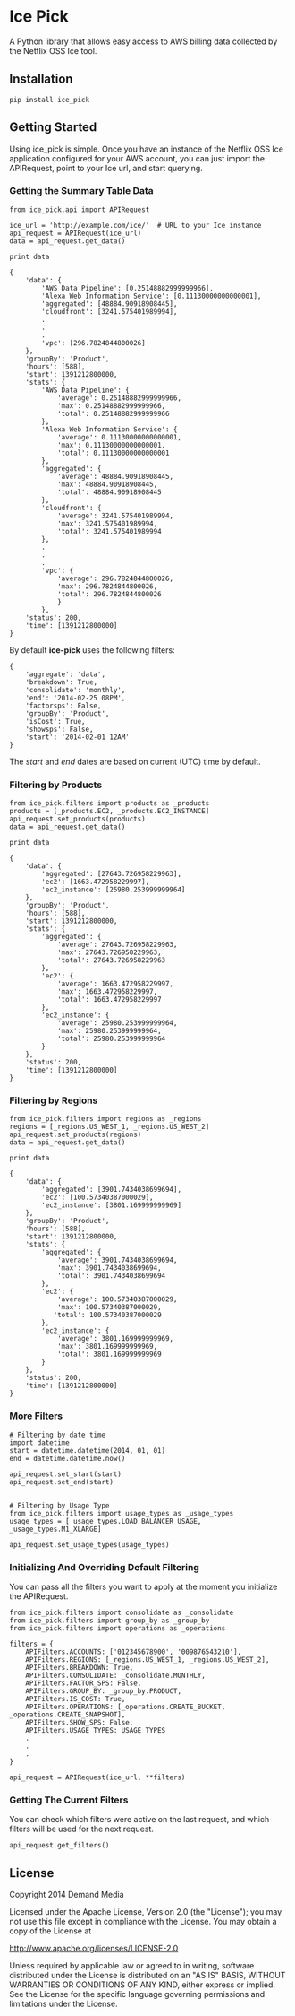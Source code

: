 # Ice Pick

A Python library that allows easy access to AWS billing data collected by the Netflix OSS Ice tool.


## Installation

    pip install ice_pick

## Getting Started

Using ice_pick is simple.  Once you have an instance of the Netflix OSS Ice application configured for your AWS account, you can just import the APIRequest, point to your Ice url, and start querying.

### Getting the Summary Table Data

    from ice_pick.api import APIRequest
    
    ice_url = 'http://example.com/ice/'  # URL to your Ice instance
    api_request = APIRequest(ice_url)
    data = api_request.get_data()
    
    print data
    
    {
        'data': {
            'AWS Data Pipeline': [0.25148882999999966],
            'Alexa Web Information Service': [0.11130000000000001],
            'aggregated': [48884.90918908445],
            'cloudfront': [3241.575401989994],
            .
            .
            .
            'vpc': [296.7824844800026]
        },
        'groupBy': 'Product',
        'hours': [588],
        'start': 1391212800000,
        'stats': {
            'AWS Data Pipeline': {
                'average': 0.25148882999999966,
                'max': 0.25148882999999966,
                'total': 0.25148882999999966
            },
            'Alexa Web Information Service': {
                'average': 0.11130000000000001,
                'max': 0.11130000000000001,
                'total': 0.11130000000000001
            },
            'aggregated': {
                'average': 48884.90918908445,
                'max': 48884.90918908445,
                'total': 48884.90918908445
            },
            'cloudfront': {
                'average': 3241.575401989994,
                'max': 3241.575401989994,
                'total': 3241.575401989994
            },
            .
            .
            .
            'vpc': {
                'average': 296.7824844800026,
                'max': 296.7824844800026,
                'total': 296.7824844800026
                }
            },
        'status': 200,
        'time': [1391212800000]
    }

By default **ice-pick** uses the following filters:

    {
        'aggregate': 'data',
        'breakdown': True,
        'consolidate': 'monthly',
        'end': '2014-02-25 08PM',
        'factorsps': False,
        'groupBy': 'Product',
        'isCost': True,
        'showsps': False,
        'start': '2014-02-01 12AM'
    }
    
The *start* and *end* dates are based on current (UTC) time by default.

### Filtering by Products

    from ice_pick.filters import products as _products
    products = [_products.EC2, _products.EC2_INSTANCE]
    api_request.set_products(products)
    data = api_request.get_data()
    
    print data
    
    {
        'data': {
            'aggregated': [27643.726958229963],
            'ec2': [1663.472958229997],
            'ec2_instance': [25980.253999999964]
        },
        'groupBy': 'Product',
        'hours': [588],
        'start': 1391212800000,
        'stats': {
            'aggregated': {
                'average': 27643.726958229963,
                'max': 27643.726958229963,
                'total': 27643.726958229963
            },
            'ec2': {
                'average': 1663.472958229997,
                'max': 1663.472958229997,
                'total': 1663.472958229997
            },
            'ec2_instance': {
                'average': 25980.253999999964,
                'max': 25980.253999999964,
                'total': 25980.253999999964
            }
        },
        'status': 200,
        'time': [1391212800000]
    }

### Filtering by Regions

    from ice_pick.filters import regions as _regions
    regions = [_regions.US_WEST_1, _regions.US_WEST_2]
    api_request.set_products(regions)
    data = api_request.get_data()
    
    print data
    
    {
        'data': {
            'aggregated': [3901.7434038699694],
            'ec2': [100.57340387000029],
            'ec2_instance': [3801.169999999969]
        },
        'groupBy': 'Product',
        'hours': [588],
        'start': 1391212800000,
        'stats': {
            'aggregated': {
                'average': 3901.7434038699694,
                'max': 3901.7434038699694,
                'total': 3901.7434038699694
            },
            'ec2': {
                'average': 100.57340387000029,
                'max': 100.57340387000029,
               'total': 100.57340387000029
            },
            'ec2_instance': {
                'average': 3801.169999999969,
                'max': 3801.169999999969,
                'total': 3801.169999999969
            }
        },            
        'status': 200,
        'time': [1391212800000]
    }
    
    
    
### More Filters

    # Filtering by date time
    import datetime
    start = datetime.datetime(2014, 01, 01)
    end = datetime.datetime.now()
    
    api_request.set_start(start)
    api_request.set_end(start)
    
    
    # Filtering by Usage Type
    from ice_pick.filters import usage_types as _usage_types
    usage_types = [_usage_types.LOAD_BALANCER_USAGE, _usage_types.M1_XLARGE]
    
    api_request.set_usage_types(usage_types)
    

### Initializing And Overriding Default Filtering

You can pass all the filters you want to apply at the moment you initialize the APIRequest.

    from ice_pick.filters import consolidate as _consolidate
    from ice_pick.filters import group_by as _group_by
    from ice_pick.filters import operations as _operations

    filters = {
        APIFilters.ACCOUNTS: ['012345678900', '009876543210'],
        APIFilters.REGIONS: [_regions.US_WEST_1, _regions.US_WEST_2],
        APIFilters.BREAKDOWN: True,
        APIFilters.CONSOLIDATE: _consolidate.MONTHLY,
        APIFilters.FACTOR_SPS: False,
        APIFilters.GROUP_BY: _group_by.PRODUCT,
        APIFilters.IS_COST: True,
        APIFilters.OPERATIONS: [_operations.CREATE_BUCKET, _operations.CREATE_SNAPSHOT],
        APIFilters.SHOW_SPS: False,
        APIFilters.USAGE_TYPES: USAGE_TYPES
        .
        .
        .
    }

    api_request = APIRequest(ice_url, **filters)


### Getting The Current Filters

You can check which filters were active on the last request, and which filters will be used for the next request.

    api_request.get_filters()

    
## License

Copyright 2014 Demand Media

Licensed under the Apache License, Version 2.0 (the "License");
you may not use this file except in compliance with the License.
You may obtain a copy of the License at

http://www.apache.org/licenses/LICENSE-2.0

Unless required by applicable law or agreed to in writing, software
distributed under the License is distributed on an "AS IS" BASIS,
WITHOUT WARRANTIES OR CONDITIONS OF ANY KIND, either express or implied.
See the License for the specific language governing permissions and
limitations under the License.
